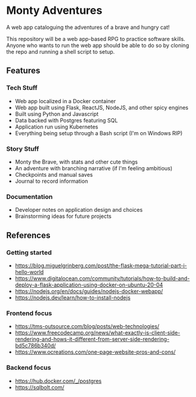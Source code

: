 # Monty Adventures

A web app cataloguing the adventures of a brave and hungry cat!

This repository will be a web app-based RPG to practice software skills. Anyone who wants to run the web app should be able to do so by cloning the repo and running a shell script to setup.

## Features

### Tech Stuff
* Web app localized in a Docker container
* Web app built using Flask, ReactJS, NodeJS, and other spicy engines
* Built using Python and Javascript
* Data backed with Postgres featuring SQL
* Application run using Kubernetes
* Everything being setup through a Bash script (I'm on Windows RIP)

### Story Stuff
* Monty the Brave, with stats and other cute things
* An adventure with branching narrative (if I'm feeling ambitious)
* Checkpoints and manual saves
* Journal to record information

### Documentation
* Developer notes on application design and choices
* Brainstorming ideas for future projects

## References

### Getting started
* https://blog.miguelgrinberg.com/post/the-flask-mega-tutorial-part-i-hello-world
* https://www.digitalocean.com/community/tutorials/how-to-build-and-deploy-a-flask-application-using-docker-on-ubuntu-20-04
* https://nodejs.org/en/docs/guides/nodejs-docker-webapp/
* https://nodejs.dev/learn/how-to-install-nodejs

### Frontend focus
* https://tms-outsource.com/blog/posts/web-technologies/
* https://www.freecodecamp.org/news/what-exactly-is-client-side-rendering-and-hows-it-different-from-server-side-rendering-bd5c786b340d/
* https://www.ocreations.com/one-page-website-pros-and-cons/

### Backend focus
* https://hub.docker.com/_/postgres
* https://sqlbolt.com/


